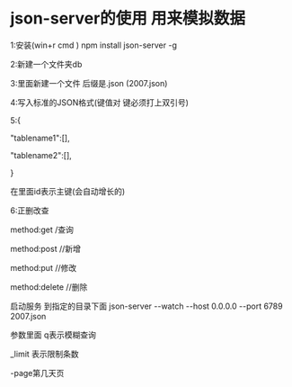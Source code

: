 # json-server的使用  用来模拟数据

1:安装(win+r     cmd  )   npm  install  json-server -g

2:新建一个文件夹db

3:里面新建一个文件 后缀是.json  (2007.json)

4:写入标准的JSON格式(键值对  键必须打上双引号)

5:{  

"tablename1":[],

"tablename2":[],

}

在里面id表示主键(会自动增长的)

6:正删改查

  method:get  /查询

 method:post //新增 

method:put //修改

method:delete //删除



启动服务 到指定的目录下面  json-server  --watch  --host 0.0.0.0 --port 6789 2007.json





参数里面  q表示模糊查询

_limit 表示限制条数

-page第几天页





